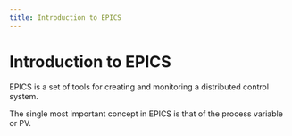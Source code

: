 ```yaml
---
title: Introduction to EPICS
---
```


# Introduction to EPICS
EPICS is a set of tools for creating and monitoring a distributed control system. 

The single most important concept in EPICS is that of the process variable or PV.